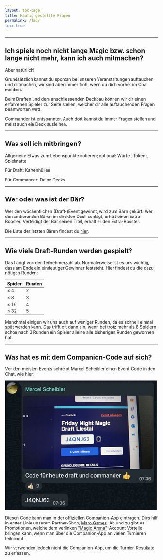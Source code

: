 ```yaml
---
layout: toc-page
title: Häufig gestellte Fragen
permalink: /faq/
toc: true
---
```


---

## Ich spiele noch nicht lange Magic bzw. schon lange nicht mehr, kann ich auch mitmachen?
Aber natürlich!

Grundsätzlich kannst du spontan bei unseren Veranstaltungen auftauchen und mitmachen, wir sind aber immer froh, wenn du dich vorher im Chat meldest.

Beim Draften und dem anschliessenden Deckbau können wir dir einen erfahrenen Spieler zur Seite stellen,
welcher dir alle auftauchenden Fragen beantworten wird.

Commander ist entspannter. Auch dort kannst du immer Fragen stellen und meist auch ein Deck ausleihen.

---

## Was soll ich mitbringen?
Allgemein: Etwas zum Lebenspunkte notieren; optional: Würfel, Tokens, Spielmatte

Für Draft: Kartenhüllen

Für Commander: Deine Decks

---

## Wer oder was ist der Bär?
Wer den wöchentlichen (Draft-)Event gewinnt, wird zum Bärn gekürt.
Wer den amtierenden Bären im direkten Duell schlägt, erhält einen Extra-Booster.
Verteidigt der Bär seinen Titel, erhält er den Extra-Booster.

Die Liste der letzten Bären findest du [hier](/baeren/).

---

## Wie viele Draft-Runden werden gespielt?
Das hängt von der Teilnehmerzahl ab. Normalerweise ist es uns wichtig, dass am Ende ein eindeutiger Gewinner feststeht.
Hier findest du die dazu nötigen Runden:

| Spieler | Runden |
|---------|--------|
| ≤ 4     | 2      |
| ≤ 8     | 3      |
| ≤ 16    | 4      |
| ≤ 32    | 5      |

Manchmal einigen wir uns auch auf weniger Runden, da es schnell einmal spät werden kann.
Das trifft oft dann ein, wenn bei trotz mehr als 8 Spielern schon nach 3 Runden ein Spieler alleine alle bisherigen Runden gewonnen hat.

---

## Was hat es mit dem Companion-Code auf sich?
Vor den meisten Events schreibt Marcel Scheibler einen Event-Code in den Chat, wie hier:

![Eindrücke von der GV 2023](/assets/photos/companion-code.jpg)

Diesen Code kann man in der [offiziellen Companion-App](https://magic.wizards.com/de/products/companion-app) eintragen.
Dies hilf in erster Linie unserem Partner-Shop, [Maro Games](https://maro-games.ch/).
Ab und zu gibt es Promotionen, welche dem verlinken ["Magic Arena"](https://magic.wizards.com/de/mtgarena)-Account Vorteile bringen kann,
wenn man über die Companion-App an vielen Turnieren teilnimmt.

Wir verwenden jedoch nicht die Companion-App, um die Turnier-Resultate zu erfassen.
